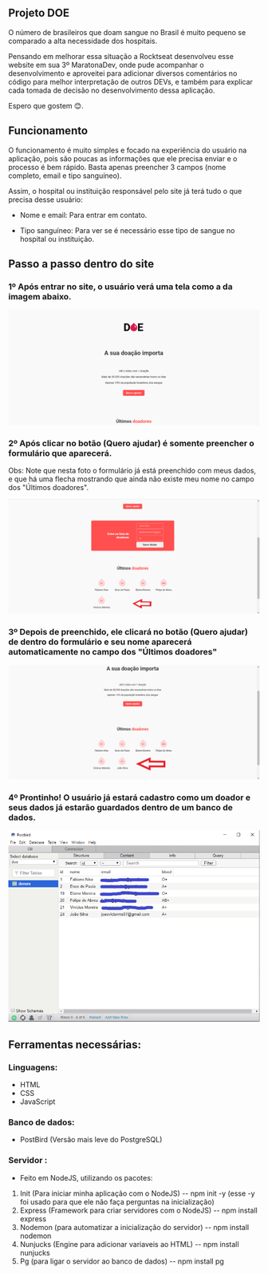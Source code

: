 ## Projeto DOE

O número de brasileiros que doam sangue no Brasil é muito pequeno se comparado a alta necessidade dos hospitais.

Pensando em melhorar essa situação a Rocktseat desenvolveu esse website em sua 3º MaratonaDev, onde pude acompanhar o desenvolvimento e aproveitei para adicionar diversos comentários no código para melhor interpretação de outros DEVs, e também para explicar cada tomada de decisão no desenvolvimento dessa aplicação.

Espero que gostem 😊.

## Funcionamento

O funcionamento é muito simples e focado na experiência do usuário na aplicação, pois são poucas as informações que ele precisa enviar e o processo é bem rápido. Basta apenas preencher 3 campos (nome completo, email e tipo sanguíneo).

Assim, o hospital ou instituição responsável pelo site já terá tudo o que precisa desse usuário:

- Nome e email: Para entrar em contato.

- Tipo sanguíneo: Para ver se é necessário esse tipo de sangue no hospital ou instituição.

## Passo a passo dentro do site
### 1º Após entrar no site, o usuário verá uma tela como a da imagem abaixo.

![image](https://github.com/JVictor07/Project-DOE/blob/master/FtSiteDOE1.png)

### 2º Após clicar no botão (Quero ajudar) é somente preencher o formulário que aparecerá.

Obs: Note que nesta foto o formulário já está preenchido com meus dados, e que há uma flecha mostrando que ainda não existe meu nome no campo dos "Últimos doadores".

![image](https://github.com/JVictor07/Project-DOE/blob/master/FtSiteDOE2.png)

### 3º Depois de preenchido, ele clicará no botão (Quero ajudar) de dentro do formulário e seu nome aparecerá automaticamente no campo dos "Últimos doadores" 

![image](https://github.com/JVictor07/Project-DOE/blob/master/FtSiteDOE3.png)

### 4º Prontinho! O usuário já estará cadastro como um doador e seus dados já estarão guardados dentro de um banco de dados. 
![image](https://github.com/JVictor07/Project-DOE/blob/master/ftbancoDOE.png)

## Ferramentas necessárias:

### Linguagens:
- HTML
- CSS
- JavaScript

### Banco de dados:
- PostBird (Versão mais leve do PostgreSQL)

### Servidor :
- Feito em NodeJS, utilizando os pacotes:


1. Init (Para iniciar minha aplicação com o NodeJS) -- npm init -y (esse -y foi usado para que ele não faça perguntas na inicialização)
2. Express (Framework para criar servidores com o NodeJS) -- npm install express
3. Nodemon (para automatizar a inicialização do servidor) -- npm install nodemon
4. Nunjucks (Engine para adicionar variaveis ao HTML) -- npm install nunjucks
5. Pg (para ligar o servidor ao banco de dados) --  npm install pg

